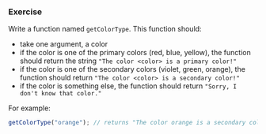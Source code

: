 ### Exercise

Write a function named `getColorType`. This function should:

  - take one argument, a color
  - if the color is one of the primary colors (red, blue, yellow), the function should return the string `"The color <color> is a primary color!"`
  - if the color is one of the secondary colors (violet, green, orange), the function should return `"The color <color> is a secondary color!"`
  - if the color is something else, the function should return `"Sorry, I don't know that color."`

For example:

```js
getColorType("orange"); // returns "The color orange is a secondary color!"
```
